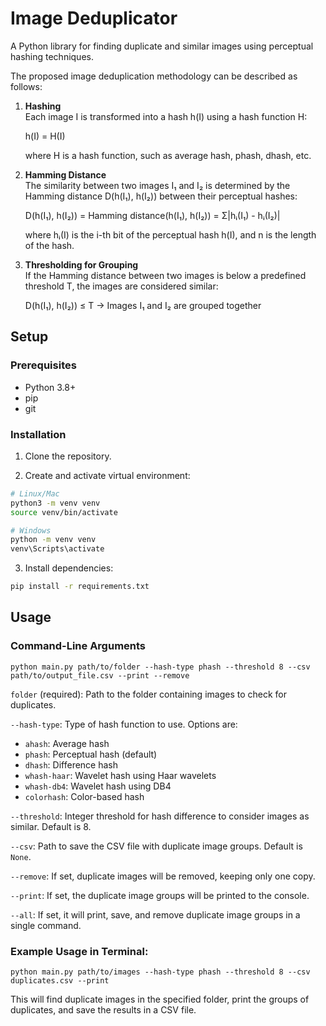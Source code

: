 # Image Deduplicator

A Python library for finding duplicate and similar images using perceptual hashing techniques.

The proposed image deduplication methodology can be described as follows:

1. **Hashing**  
   Each image I is transformed into a hash h(I) using a hash function H:

   h(I) = H(I)

   where H is a hash function, such as average hash, phash, dhash, etc.

2. **Hamming Distance**  
   The similarity between two images I₁ and I₂ is determined by the Hamming distance D(h(I₁), h(I₂)) between their perceptual hashes:

   D(h(I₁), h(I₂)) = Hamming distance(h(I₁), h(I₂)) = Σ|hᵢ(I₁) - hᵢ(I₂)|

   where hᵢ(I) is the i-th bit of the perceptual hash h(I), and n is the length of the hash.

3. **Thresholding for Grouping**  
   If the Hamming distance between two images is below a predefined threshold T, the images are considered similar:

   D(h(I₁), h(I₂)) ≤ T → Images I₁ and I₂ are grouped together

## Setup

### Prerequisites
- Python 3.8+
- pip
- git

### Installation

1. Clone the repository.

2. Create and activate virtual environment:
```bash
# Linux/Mac
python3 -m venv venv
source venv/bin/activate

# Windows
python -m venv venv
venv\Scripts\activate
```

3. Install dependencies:
```bash
pip install -r requirements.txt
```

## Usage

### Command-Line Arguments
```
python main.py path/to/folder --hash-type phash --threshold 8 --csv path/to/output_file.csv --print --remove
```

`folder` (required): Path to the folder containing images to check for duplicates.

`--hash-type`: Type of hash function to use. Options are:
   - `ahash`: Average hash
   - `phash`: Perceptual hash (default)
   - `dhash`: Difference hash
   - `whash-haar`: Wavelet hash using Haar wavelets
   - `whash-db4`: Wavelet hash using DB4
   - `colorhash`: Color-based hash

`--threshold`: Integer threshold for hash difference to consider images as similar. Default is 8.

`--csv`: Path to save the CSV file with duplicate image groups. Default is `None`.

`--remove`: If set, duplicate images will be removed, keeping only one copy.

`--print`: If set, the duplicate image groups will be printed to the console.

`--all`: If set, it will print, save, and remove duplicate image groups in a single command.

### Example Usage in Terminal:
```
python main.py path/to/images --hash-type phash --threshold 8 --csv duplicates.csv --print
```

This will find duplicate images in the specified folder, print the groups of duplicates, and save the results in a CSV file.
